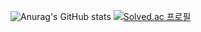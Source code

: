 ![Anurag's GitHub stats](https://github-readme-stats.vercel.app/api?username=skc-98&show_icons=true&theme=dark)
[![Solved.ac 프로필](http://mazassumnida.wtf/api/v2/generate_badge?boj=richkc2006)](https://solved.ac/richkc2006)
